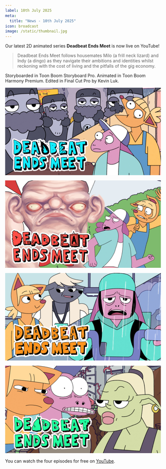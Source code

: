 ```yaml
---
label: 10th July 2025
meta:
  title: "News - 10th July 2025"
icon: broadcast
image: /static/thumbnail.jpg
---
```


Our latest 2D animated series **Deadbeat Ends Meet** is now live on YouTube!

> Deadbeat Ends Meet follows housemates Milo (a frill neck lizard) and Indy (a dingo) as they navigate their ambitions and identities whilst reckoning with the cost of living and the pitfalls of the gig economy.

Storyboarded in Toon Boom Storyboard Pro. Animated in Toon Boom Harmony Premium. Edited in Final Cut Pro by Kevin Luk.

![](/static/dbem-thumbnail-1.jpg)

![](/static/dbem-thumbnail-2.jpg)

![](/static/dbem-thumbnail-3.jpg)

![](/static/dbem-thumbnail-4.jpg)

You can watch the four episodes for free on [YouTube](https://ltnt.tv/dbem).